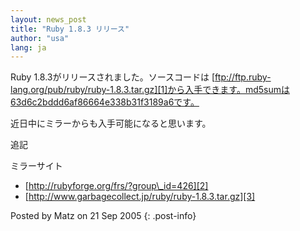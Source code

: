 ```yaml
---
layout: news_post
title: "Ruby 1.8.3 リリース"
author: "usa"
lang: ja
---
```


Ruby 1.8.3がリリースされました。ソースコードは
[ftp://ftp.ruby-lang.org/pub/ruby/ruby-1.8.3.tar.gz][1]から入手できます。md5sumは63d6c2bddd6af86664e338b31f3189a6です。

近日中にミラーからも入手可能になると思います。

追記

ミラーサイト

* [http://rubyforge.org/frs/?group\_id=426][2]
* [http://www.garbagecollect.jp/ruby/ruby-1.8.3.tar.gz][3]

Posted by Matz on 21 Sep 2005
{: .post-info}



[1]: ftp://ftp.ruby-lang.org/pub/ruby/ruby-1.8.3.tar.gz 
[2]: http://rubyforge.org/frs/?group_id=426 
[3]: http://www.garbagecollect.jp/ruby/ruby-1.8.3.tar.gz 
